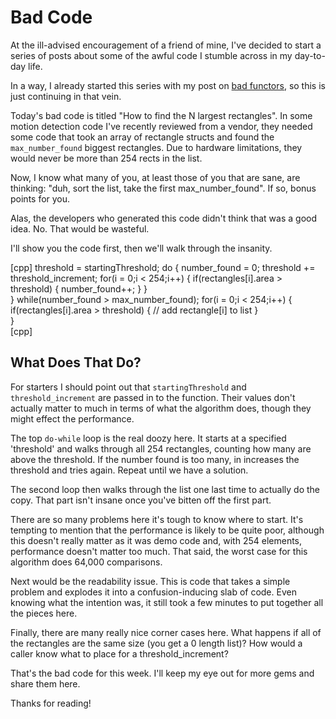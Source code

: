 # Bad Code

At the ill-advised encouragement of a friend of mine, I've decided to start a series of posts about some of the awful code I stumble across in my day-to-day life.    

In a way, I already started this series with my post on [bad functors](https://www.snowboardingcoder.com/coding/2018/03/27/functors-to-the-rescue/), so this is just continuing in that vein.  

Today's bad code is titled "How to find the N largest rectangles".  In some motion detection code I've recently reviewed from a vendor, they needed some code that took an array of rectangle structs and found the `max_number_found` biggest rectangles.  Due to hardware limitations, they would never be more than 254 rects in the list. 

Now, I know what many of you, at least those of you that are sane, are thinking: "duh, sort the list, take the first max_number_found".   If so, bonus points for you. 

Alas, the developers who generated this code didn't think that was a good idea.  No.  That would be wasteful.  

I'll show you the code first, then we'll walk through the insanity.

[cpp]
threshold = startingThreshold;
do {
   number_found = 0;
   threshold += threshold_increment;
   for(i = 0;i < 254;i++) {
      if(rectangles[i].area > threshold) {
         number_found++;
      }
   }	
} while(number_found > max_number_found);
for(i = 0;i < 254;i++) {
    if(rectangles[i].area > threshold) {
       // add rectangle[i] to list
    }    
}        
[cpp]

## What Does **That** Do?

For starters I should point out that `startingThreshold` and `threshold_increment` are passed in to the function.  Their values don't actually matter to much in terms of what the algorithm does, though they might effect the performance.

The top `do-while` loop is the real doozy here.  It starts at a specified 'threshold' and walks through all 254 rectangles, counting how many are above the threshold.  If the number found is too many, in increases the threshold and tries again.  Repeat until we have a solution.  

The second loop then walks through the list one last time to actually do the copy.  That part isn't insane once you've bitten off the first part. 

There are so many problems here it's tough to know where to start.  It's tempting to mention that the performance is likely to be quite poor, although this doesn't really matter as it was demo code and, with 254 elements, performance doesn't matter too much.    That said,  the worst case for this algorithm does 64,000 comparisons. 

Next would be the readability issue.  This is code that takes a simple problem and explodes it into a confusion-inducing slab of code.  Even knowing what the intention was, it still took a few minutes to put together all the pieces here.  

Finally, there are many really nice corner cases here.  What happens if all of the rectangles are the same size (you get a 0 length list)?   How would a caller know what to place for a threshold_increment? 

That's the bad code for this week.  I'll keep my eye out for more gems and share them here.



Thanks for reading! 
